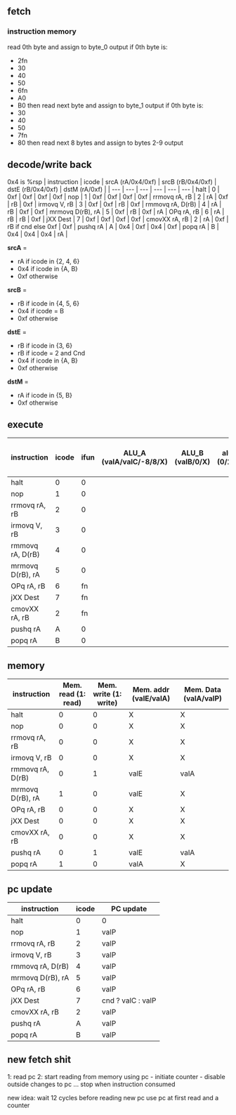 ## fetch
### instruction memory
read 0th byte and assign to byte_0 output
if 0th byte is:
- 2fn
- 30
- 40
- 50
- 6fn
- A0
- B0
then read next byte and assign to byte_1 output
if 0th byte is:
- 30
- 40
- 50
- 7fn
- 80
then read next 8 bytes and assign to bytes 2-9 output
## decode/write back
0x4 is %rsp
| instruction | icode | srcA (rA/0x4/0xf) | srcB (rB/0x4/0xf) | dstE (rB/0x4/0xf) | dstM (rA/0xf) |
| --- | --- | --- | --- | --- | --- |
halt | 0 | 0xf | 0xf | 0xf | 0xf |
nop | 1 | 0xf | 0xf | 0xf | 0xf |
rrmovq rA, rB | 2 | rA | 0xf | rB | 0xf |
irmovq V, rB | 3 | 0xf | 0xf | rB | 0xf |
rmmovq rA, D(rB) | 4 | rA | rB | 0xf | 0xf |
mrmovq D(rB), rA | 5 | 0xf | rB | 0xf | rA |
OPq rA, rB | 6 | rA | rB | rB | 0xf |
jXX Dest | 7 | 0xf | 0xf | 0xf | 0xf |
cmovXX rA, rB | 2 | rA | 0xf | rB if cnd else 0xf | 0xf |
pushq rA | A | 0x4 | 0xf | 0x4 | 0xf |
popq rA | B | 0x4 | 0x4 | 0x4 | rA |

**srcA** =
- rA if icode in {2, 4, 6}
- 0x4 if icode in {A, B}
- 0xf otherwise

**srcB** =
- rB if icode in {4, 5, 6}
- 0x4 if icode = B
- 0xf otherwise

**dstE** =
- rB if icode in {3, 6}
- rB if icode = 2 and Cnd
- 0x4 if icode in {A, B}
- 0xf otherwise

**dstM** =
- rA if icode in {5, B}
- 0xf otherwise
## execute
| instruction | icode | ifun | ALU_A (valA/valC/-8/8/X) | ALU_B (valB/0/X) | alufun (0/1/2/3) | set_cc (0/1) | valE (op1 OP op2) | CC (ZF/SF/OF) | Cnd (0/1) |
| --- | --- | --- | --- | --- | --- | --- | --- | --- | --- |
| halt | 0 | 0 | 
| nop | 1 | 0 | 
| rrmovq rA, rB | 2 | 0 | 
| irmovq V, rB | 3 | 0 | 
| rmmovq rA, D(rB) | 4 | 0 | 
| mrmovq D(rB), rA | 5 | 0 | 
| OPq rA, rB | 6 | fn |
| jXX Dest | 7 | fn |
| cmovXX rA, rB | 2 | fn |
| pushq rA | A | 0 |
| popq rA | B | 0 |

## memory
| instruction | Mem. read (1: read) | Mem. write (1: write) | Mem. addr (valE/valA) | Mem. Data (valA/valP) |
| --- | --- | --- | --- | --- |
| halt | 0 | 0 | X | X |
| nop | 0 | 0 | X | X |
| rrmovq rA, rB | 0 | 0 | X | X |
| irmovq V, rB | 0 | 0 | X | X |
| rmmovq rA, D(rB) | 0 | 1 | valE | valA |
| mrmovq D(rB), rA | 1 | 0 | valE | X |
| OPq rA, rB | 0 | 0 | X | X |
| jXX Dest | 0 | 0 | X | X |
| cmovXX rA, rB | 0 | 0 | X | X |
| pushq rA | 0 | 1 | valE | valA |
| popq rA | 1 | 0 | valA | X |

## pc update
| instruction | icode | PC update |
| --- | --- | --- |
| halt | 0 | 0 |
| nop | 1 | valP |
| rrmovq rA, rB | 2 | valP |
| irmovq V, rB | 3 | valP |
| rmmovq rA, D(rB) | 4 | valP |
| mrmovq D(rB), rA | 5 | valP |
| OPq rA, rB | 6 | valP |
| jXX Dest | 7 | cnd ? valC : valP |
| cmovXX rA, rB | 2 | valP |
| pushq rA | A | valP |
| popq rA | B | valP |




## new fetch shit
1: read pc
2: start reading from memory using pc
    - initiate counter
    - disable outside changes to pc
...
stop when instruction consumed

new idea: wait 12 cycles before reading new pc
use pc at first read and a counter